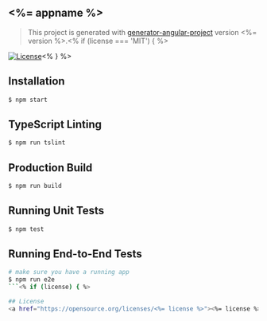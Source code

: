 ## <%= appname %>
> This project is generated with [generator-angular-project](https://github.com/shibbir/generator-angular-project) version <%= version %>.<% if (license === 'MIT') { %>

[![License](https://img.shields.io/badge/license-MIT-blue.svg)](http://opensource.org/licenses/MIT)<% } %>

## Installation

```bash
$ npm start
```

## TypeScript Linting
```bash
$ npm run tslint
```

## Production Build
```bash
$ npm run build
```

## Running Unit Tests
```bash
$ npm test
```

## Running End-to-End Tests
```bash
# make sure you have a running app
$ npm run e2e
```<% if (license) { %>

## License
<a href="https://opensource.org/licenses/<%= license %>"><%= license %> License</a><% } %>
